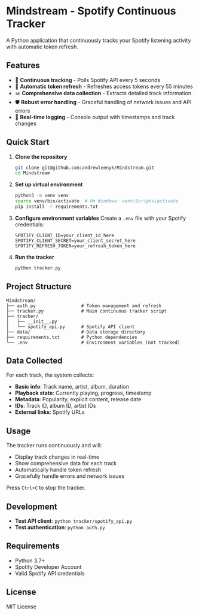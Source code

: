 # Mindstream - Spotify Continuous Tracker

A Python application that continuously tracks your Spotify listening activity with automatic token refresh.

## Features

- 🎵 **Continuous tracking** - Polls Spotify API every 5 seconds
- 🔄 **Automatic token refresh** - Refreshes access tokens every 55 minutes
- 📊 **Comprehensive data collection** - Extracts detailed track information
- 🛡️ **Robust error handling** - Graceful handling of network issues and API errors
- 📝 **Real-time logging** - Console output with timestamps and track changes

## Quick Start

1. **Clone the repository**

   ```bash
   git clone git@github.com:andrewleenyk/Mindstream.git
   cd Mindstream
   ```

2. **Set up virtual environment**

   ```bash
   python3 -m venv venv
   source venv/bin/activate  # On Windows: venv\Scripts\activate
   pip install -r requirements.txt
   ```

3. **Configure environment variables**
   Create a `.env` file with your Spotify credentials:

   ```
   SPOTIFY_CLIENT_ID=your_client_id_here
   SPOTIFY_CLIENT_SECRET=your_client_secret_here
   SPOTIFY_REFRESH_TOKEN=your_refresh_token_here
   ```

4. **Run the tracker**
   ```bash
   python tracker.py
   ```

## Project Structure

```
Mindstream/
├── auth.py                 # Token management and refresh
├── tracker.py              # Main continuous tracker script
├── tracker/
│   ├── __init__.py
│   └── spotify_api.py      # Spotify API client
├── data/                   # Data storage directory
├── requirements.txt        # Python dependencies
└── .env                    # Environment variables (not tracked)
```

## Data Collected

For each track, the system collects:

- **Basic info**: Track name, artist, album, duration
- **Playback state**: Currently playing, progress, timestamp
- **Metadata**: Popularity, explicit content, release date
- **IDs**: Track ID, album ID, artist IDs
- **External links**: Spotify URLs

## Usage

The tracker runs continuously and will:

- Display track changes in real-time
- Show comprehensive data for each track
- Automatically handle token refresh
- Gracefully handle errors and network issues

Press `Ctrl+C` to stop the tracker.

## Development

- **Test API client**: `python tracker/spotify_api.py`
- **Test authentication**: `python auth.py`

## Requirements

- Python 3.7+
- Spotify Developer Account
- Valid Spotify API credentials

## License

MIT License

